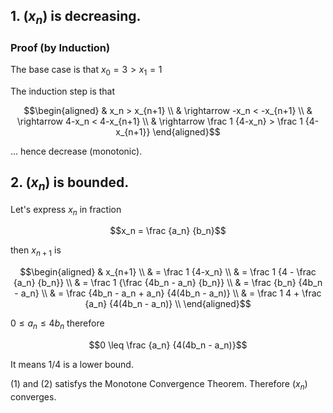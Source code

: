 ## 1. $`(x_n)`$ is decreasing.

### Proof (by Induction)

The base case is that $`x_0 = 3 > x_1 = 1`$

The induction step is that

```math
\begin{aligned}
& x_n > x_{n+1} \\
& \rightarrow -x_n < -x_{n+1} \\
& \rightarrow 4-x_n < 4-x_{n+1} \\
& \rightarrow \frac 1 {4-x_n} > \frac 1 {4-x_{n+1}}
\end{aligned}
```

... hence decrease (monotonic).

## 2. $`(x_n)`$ is bounded.

Let's express $`x_n`$ in fraction

```math
x_n = \frac {a_n} {b_n}
```

then $`x_{n+1}`$ is

```math
\begin{aligned}
& x_{n+1} \\
& = \frac 1 {4-x_n} \\
& = \frac 1 {4 - \frac {a_n} {b_n}} \\
& = \frac 1 {\frac {4b_n - a_n} {b_n}} \\
& = \frac {b_n} {4b_n - a_n} \\
& = \frac {4b_n - a_n + a_n} {4(4b_n - a_n)} \\
& = \frac 1 4 + \frac {a_n} {4(4b_n - a_n)} \\
\end{aligned}
```

$`0 \leq a_n \leq 4b_n`$ therefore

```math
0 \leq \frac {a_n} {4(4b_n - a_n)}
```

It means 1/4 is a lower bound.

(1) and (2) satisfys the Monotone Convergence Theorem. Therefore $`(x_n)`$ converges.